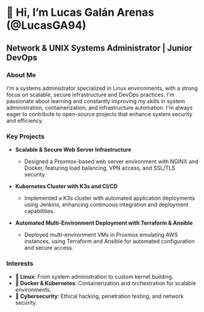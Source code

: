 # 👋 Hi, I’m Lucas Galán Arenas (@LucasGA94)  
## Network & UNIX Systems Administrator | Junior DevOps  

### About Me  
I'm a systems administrator specialized in Linux environments, with a strong focus on scalable, secure infrastructure and DevOps practices. I'm passionate about learning and constantly improving my skills in system administration, containerization, and infrastructure automation. I'm always eager to contribute to open-source projects that enhance system security and efficiency.  

### Key Projects  
- **Scalable & Secure Web Server Infrastructure**  
  - Designed a Proxmox-based web server environment with NGINX and Docker, featuring load balancing, VPN access, and SSL/TLS security.

- **Kubernetes Cluster with K3s and CI/CD**  
  - Implemented a K3s cluster with automated application deployments using Jenkins, enhancing continuous integration and deployment capabilities.

- **Automated Multi-Environment Deployment with Terraform & Ansible**  
  - Deployed multi-environment VMs in Proxmox emulating AWS instances, using Terraform and Ansible for automated configuration and secure access.  

### Interests  
- **🐧 Linux**: From system administration to custom kernel building.
- **🐳 Docker & Kubernetes**: Containerization and orchestration for scalable environments.
- **🔐 Cybersecurity**: Ethical hacking, penetration testing, and network security.
